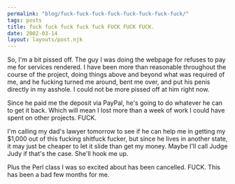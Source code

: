 ```yaml
---
permalink: "blog/fuck-fuck-fuck-fuck-fuck-fuck-fuck-fuck/"
tags: posts
title: fuck fuck fuck fuck fuck FUCK FUCK FUCK.
date: 2002-03-14
layout: layouts/post.njk
---
```


So, I'm a bit pissed off. The guy I was doing the webpage for refuses to pay me for services rendered. I have been more than reasonable throughout the course of the project, doing things above and beyond what was required of me, and he fucking turned me around, bent me over, and put his penis directly in my asshole. I could not be more pissed off at him right now.

Since he paid me the deposit via PayPal, he's going to do whatever he can to get it back. Which will mean I lost more than a week of work I could have spent on other projects. FUCK.

I'm calling my dad's lawyer tomorrow to see if he can help me in getting my $1,000 out of this fucking shitfuck fucker, but since he lives in another state, it may just be cheaper to let it slide than get my money. Maybe I'll call Judge Judy if that's the case. She'll hook me up.

Plus the Perl class I was so excited about has been cancelled. FUCK. This has been a bad few months for me.